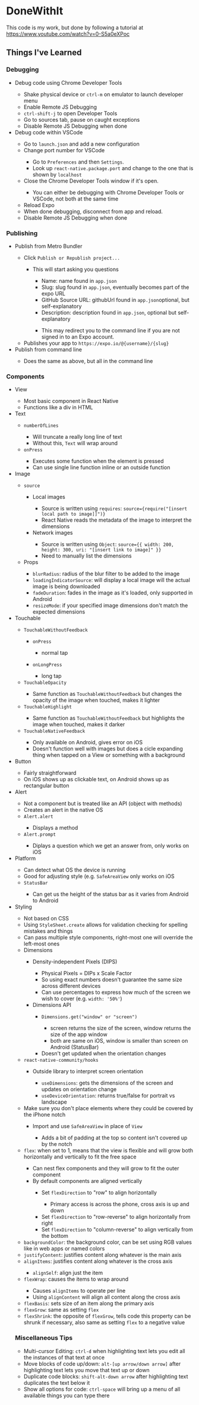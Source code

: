 # DoneWithIt

This code is my work, but done by following a tutorial at https://www.youtube.com/watch?v=0-S5a0eXPoc

## Things I've Learned

### Debugging

<ul>
  <li>Debug code using Chrome Developer Tools</li>
  <ul>
    <li>Shake physical device or <code>ctrl-m</code> on emulator to launch developer menu</li>
    <li>Enable Remote JS Debugging</li>
    <li><code>ctrl-shift-j</code> to open Developer Tools</li>
    <li>Go to sources tab, pause on caught exceptions</li>
	<li>Disable Remote JS Debugging when done</li>
  </ul>
  <li>Debug code within VSCode</li>
  <ul>
    <li>Go to <code>launch.json</code> and add a new configuration</li>
	<li>Change port number for VSCode</li>
    <ul>
      <li>Go to <code>Preferences</code> and then <code>Settings</code>.</li>
      <li>Look up <code>react-native.package.port</code>  and change to the one that is shown by <code>localhost</code></li>
    </ul>
    <li>Close the Chrome Developer Tools window if it's open.</li>
	<ul>
      <li>You can either be debugging with Chrome Developer Tools or VSCode, not both at the same time</li>
    </ul>
	<li>Reload Expo</li>
	<li>When done debugging, disconnect from app and reload.</li>
	<li>Disable Remote JS Debugging when done</li>
  </ul>
</ul>

### Publishing

<ul>
  <li>Publish from Metro Bundler</li>
  <ul>
    <li>Click <code>Publish or Republish project...</code></li>
	<ul>
      <li>This will start asking you questions</li>
	  	<ul>
      		<li>Name: name found in <code>app.json</code></li>
			<li>Slug: slug found in <code>app.json</code>, eventually becomes part of the expo URL</li>
			<li>GitHub Source URL: githubUrl found in <code>app.json</code>optional, but self-explanatory</li>
			<li>Description: description found in <code>app.json</code>, optional but self-explanatory</li>
    	</ul>
		<ul>
    		<li>This may redirect you to the command line if you are not signed in to an Expo account.</li>
  		</ul>
    </ul>
    <li>Publishes your app to <code>https://expo.io/@{username}/{slug}</code></li>
  </ul>
  <li>Publish from command line</li>
  <ul>
    <li>Does the same as above, but all in the command line</li>
  </ul>
</ul>

### Components

<ul>
  <li>View</li>
  <ul>
    <li>Most basic component in React Native</li>
    <li>Functions like a div in HTML</li>
  </ul>
  <li>Text</li>
  <ul>
    <li><code>numberOfLines</code></li>
		<ul>
		  <li>Will truncate a really long line of text</li>
		  <li>Without this, <code>Text</code> will wrap around</li>
		</ul>
	<li><code>onPress</code></li>
		<ul>
		  <li>Executes some function when the element is pressed</li>
		  <li>Can use single line function inline or an outside function</li>
		</ul>
  </ul>
  <li>Image</li>
  <ul>
    <li><code>source</code></li>
		<ul>
		  <li>Local images</li>
		  <ul>
		    <li>Source is written using <code>requires</code>: <code>source={require("[insert local path to image]]")}</code></li>
        <li>React Native reads the metadata of the image to interpret the dimensions</li>
		  </ul>
      <li>Network images</li>
		  <ul>
		    <li>Source is written using <code>Object</code>: <code>source={{ width: 200, height: 300, uri: "[insert link to image]" }}</code></li>
        <li>Need to manually list the dimensions</li>
		  </ul>
		</ul>
	<li>Props</li>
		<ul>
		  <li><code>blurRadius</code>: radius of the blur filter to be added to the image</li>
      <li><code>loadingIndicatorSource</code>: will display a local image will the actual image is being downloaded</li>
      <li><code>fadeDuration</code>: fades in the image as it's loaded, only supported in Android</li>
      <li><code>resizeMode</code>: if your specified image dimensions don't match the expected dimensions</li>
		</ul>
  </ul>
  <li>Touchable</li>
  <ul>
    <li><code>TouchableWithoutFeedback</code></li>
		<ul>
		  <li><code>onPress</code></li>
		  <ul>
		    <li>normal tap</li>
		  </ul>
		</ul>
    <ul>
		  <li><code>onLongPress</code></li>
		  <ul>
		    <li>long tap</li>
		  </ul>
		</ul>
	<li><code>TouchableOpacity</code></li>
		<ul>
		  <li>Same function as <code>TouchableWithoutFeedback</code> but changes the opacity of the image when touched, makes it lighter</li>
		</ul>
    <li><code>TouchableHighlight</code></li>
		<ul>
		  <li>Same function as <code>TouchableWithoutFeedback</code> but highlights the image when touched, makes it darker</li>
		</ul>
    <li><code>TouchableNativeFeedback</code></li>
		<ul>
		  <li>Only available on Android, gives error on iOS</li>
      <li>Doesn't function well with images but does a cicle expanding thing when tapped on a View or something with a background</li>
		</ul>
  </ul>
  <li>Button</li>
  <ul>
    <li>Fairly straightforward</li>
    <li>On iOS shows up as clickable text, on Android shows up as rectangular button</li>
  </ul>
  <li>Alert</li>
  <ul>
    <li>Not a component but is treated like an API (object with methods)</li>
    <li>Creates an alert in the native OS</li>
    <li><code>Alert.alert</code></li>
    <ul>
      <li>Displays a method</li>
    </ul>
    <li><code>Alert.prompt</code></li>
    <ul>
      <li>Diplays a question which we get an answer from, only works on iOS</li>
    </ul>
  </ul>
  <li>Platform</li>
  <ul>
    <li>Can detect what OS the device is running</li>
    <li>Good for adjusting style (e.g. <code>SafeAreaView</code> only works on iOS</li>
    <li><code>StatusBar</code></li>
    <ul>
      <li>Can get us the height of the status bar as it varies from Android to Android</li>
    </ul>
  </ul>
  <li>Styling</li>
  <ul>
    <li>Not based on CSS</li>
    <li>Using <code>StyleSheet.create</code> allows for validation checking for spelling mistakes and things</li>
    <li>Can pass multiple style components, right-most one will override the left-most ones</li>
    <li>Dimensions</li>
    <ul>
      <li>Density-independent Pixels (DIPS)</li>
      <ul>
        <li>Physical Pixels = DIPs x Scale Factor</li>
        <li>So using exact numbers doesn't guarantee the same size across different devices</li>
        <li>Can use percentages to express how much of the screen we wish to cover (e.g. <code>width: '50%'</code>)</li>
      </ul>
      <li>Dimensions API</li>
      <ul>
        <li><code>Dimensions.get("window" or "screen")</code></li>
        <ul>
        <li>screen returns the size of the screen, window returns the size of the app window</li>
        <li>both are same on iOS, window is smaller than screen on Android (StatusBar)</li>
      </ul>
        <li>Doesn't get updated when the orientation changes</li>
      </ul>
      </ul>
      <li><code>react-native-community/hooks</code></li>
      <ul>
        <li>Outside library to interpret screen orientation</li>
        <ul>
          <li><code>useDimensions</code>: gets the dimensions of the screen and updates on orientation change</li>
          <li><code>useDeviceOrientation</code>: returns true/false for portrait vs landscape</li>
        </ul>
      </ul>
    <li> Make sure you don't place elements where they could be covered by the iPhone notch</li>
  <ul>
    <li>Import and use <code>SafeAreaView</code> in place of <code>View</code></li>
    <ul>
      <li>Adds a bit of padding at the top so content isn't covered up by the notch</li>
    </ul>
  </ul>
      <li><code>flex</code>: when set to 1, means that the view is flexible and will grow both horizontally and vertically to fit the free space</li>
      <ul>
        <li>Can nest flex components and they will grow to fit the outer component</li>
        <li>By default components are aligned vertically</li>
        <ul>
        <li>Set <code>flexDirection</code> to "row" to align horizontally</li>
        <ul>
          <li>Primary access is across the phone, cross axis is up and down</li>
        </ul>
        <li>Set <code>flexDirection</code> to "row-reverse" to align horizontally from right</li>
        <li>Set <code>flexDirection</code> to "column-reverse" to align vertically from the bottom</li>
      </ul>
      </ul>
      <li><code>backgroundColor</code>: the background color, can be set using RGB values like in web apps or named colors</li>
      <li><code>justifyContent</code>: justifies content along whatever is the main axis</li>
      <li><code>alignItems</code>: justifies content along whatever is the cross axis</li>
      <ul>
      <li><code>alignSelf</code>: align just the item</li>
      </ul>
      <li><code>flexWrap</code>: causes the items to wrap around</li>
      <ul>
      <li>Causes <code>alignItems</code> to operate per line</li>
      <li>Using <code>alignContent</code> will align all content along the cross axis</li>
      </ul>
      <li><code>flexBasis</code>: sets size of an item along the primary axis</li>
      <li><code>flexGrow</code>: same as setting <code>flex</code></li>
      <li><code>flexShrink</code>: the opposite of <code>flexGrow</code>, tells code this property can be shrunk if necessary, also same as setting <code>flex</code> to a negative value</li>
      <ul>
  </ul>
</ul>

### Miscellaneous Tips

<ul>
 <li> Multi-cursor Editing: <code>ctrl-d</code> when highlighting text lets you edit all the instances of that text at once</li>
 <li> Move blocks of code up/down: <code>alt-[up arrow/down arrow]</code> after highlighting text lets you move that text up or down</li>
 <li> Duplicate code blocks: <code>shift-alt-down arrow</code> after highlighting text duplicates the text below it</li>
 <li> Show all options for code: <code>ctrl-space</code> will bring up a menu of all available things you can type there</li>
</ul>
